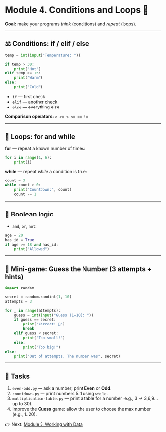 # Module 4. Conditions and Loops 🔄

**Goal:** make your programs *think* (conditions) and *repeat* (loops).

---

## ⚖️ Conditions: if / elif / else
```python
temp = int(input("Temperature: "))

if temp > 30:
    print("Hot")
elif temp >= 15:
    print("Warm")
else:
    print("Cold")
```
- `if` — first check
- `elif` — another check
- `else` — everything else

**Comparison operators:** `> >= < <= == !=`

---

## 🔁 Loops: for and while
**for** — repeat a known number of times:
```python
for i in range(1, 6):
    print(i)
```
**while** — repeat *while* a condition is true:
```python
count = 3
while count > 0:
    print("Countdown:", count)
    count -= 1
```

---

## 🧠 Boolean logic
- `and`, `or`, `not`:
```python
age = 20
has_id = True
if age >= 18 and has_id:
    print("Allowed")
```

---

## 🎲 Mini‑game: Guess the Number (3 attempts + hints)
```python
import random

secret = random.randint(1, 10)
attempts = 3

for _ in range(attempts):
    guess = int(input("Guess (1–10): "))
    if guess == secret:
        print("Correct! 🎉")
        break
    elif guess < secret:
        print("Too small!")
    else:
        print("Too big!")
else:
    print("Out of attempts. The number was", secret)
```

---

## 📝 Tasks
1. `even-odd.py` — ask a number; print **Even** or **Odd**.
2. `countdown.py` — print numbers 5..1 using `while`.
3. `multiplication-table.py` — print a table for a number (e.g., 3 → 3,6,9… up to 30).
4. Improve the **Guess** game: allow the user to choose the max number (e.g., 1..20).

👉 Next: [Module 5. Working with Data](module-5-working-with-data.md)

